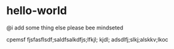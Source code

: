 # hello-world
@i add some thing else
please bee mindseted

cpemsf fjsfasflsdf;saldfsalkdfjs;lfkjl; kjdl; adsdlfj;slkj;alskkv;lkoc
